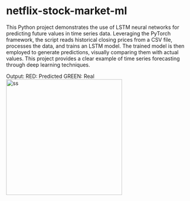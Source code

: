 # netflix-stock-market-ml
This Python project demonstrates the use of LSTM neural networks for predicting future values in time series data. Leveraging the PyTorch framework, the script reads historical closing prices from a CSV file, processes the data, and trains an LSTM model. The trained model is then employed to generate predictions, visually comparing them with actual values. This project provides a clear example of time series forecasting through deep learning techniques.

Output:
RED: Predicted
GREEN: Real
<img width="314" alt="ss" src="https://github.com/Kshitijasharma/netflix-stock-market-ml/assets/108922810/04da3cfa-0552-47ef-9efe-e88f1b504f64">

